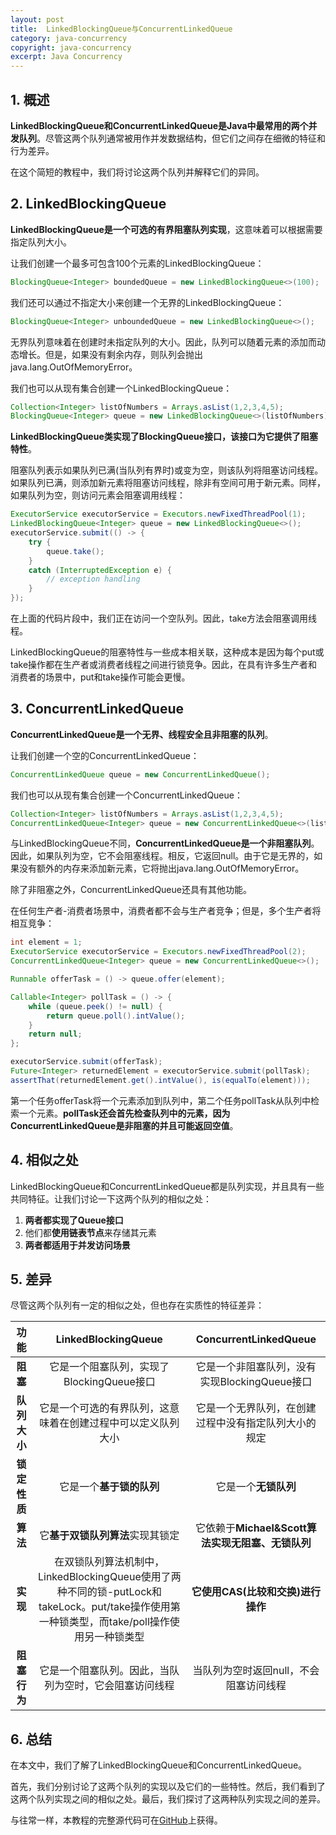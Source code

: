 ```yaml
---
layout: post
title:  LinkedBlockingQueue与ConcurrentLinkedQueue
category: java-concurrency
copyright: java-concurrency
excerpt: Java Concurrency
---
```


## 1. 概述

**LinkedBlockingQueue和ConcurrentLinkedQueue是Java中最常用的两个并发队列**。尽管这两个队列通常被用作并发数据结构，但它们之间存在细微的特征和行为差异。

在这个简短的教程中，我们将讨论这两个队列并解释它们的异同。

## 2. LinkedBlockingQueue

**LinkedBlockingQueue是一个可选的有界阻塞队列实现**，这意味着可以根据需要指定队列大小。

让我们创建一个最多可包含100个元素的LinkedBlockingQueue：

```java
BlockingQueue<Integer> boundedQueue = new LinkedBlockingQueue<>(100);
```

我们还可以通过不指定大小来创建一个无界的LinkedBlockingQueue：

```java
BlockingQueue<Integer> unboundedQueue = new LinkedBlockingQueue<>();
```

无界队列意味着在创建时未指定队列的大小。因此，队列可以随着元素的添加而动态增长。但是，如果没有剩余内存，则队列会抛出java.lang.OutOfMemoryError。

我们也可以从现有集合创建一个LinkedBlockingQueue：

```java
Collection<Integer> listOfNumbers = Arrays.asList(1,2,3,4,5);
BlockingQueue<Integer> queue = new LinkedBlockingQueue<>(listOfNumbers);
```

**LinkedBlockingQueue类实现了BlockingQueue接口，该接口为它提供了阻塞特性**。

阻塞队列表示如果队列已满(当队列有界时)或变为空，则该队列将阻塞访问线程。如果队列已满，则添加新元素将阻塞访问线程，除非有空间可用于新元素。同样，如果队列为空，则访问元素会阻塞调用线程：

```java
ExecutorService executorService = Executors.newFixedThreadPool(1);
LinkedBlockingQueue<Integer> queue = new LinkedBlockingQueue<>();
executorService.submit(() -> {
    try {
        queue.take();
    } 
    catch (InterruptedException e) {
        // exception handling
    }
});
```

在上面的代码片段中，我们正在访问一个空队列。因此，take方法会阻塞调用线程。

LinkedBlockingQueue的阻塞特性与一些成本相关联，这种成本是因为每个put或take操作都在生产者或消费者线程之间进行锁竞争。因此，在具有许多生产者和消费者的场景中，put和take操作可能会更慢。

## 3. ConcurrentLinkedQueue

**ConcurrentLinkedQueue是一个无界、线程安全且非阻塞的队列**。

让我们创建一个空的ConcurrentLinkedQueue：

```java
ConcurrentLinkedQueue queue = new ConcurrentLinkedQueue();
```

我们也可以从现有集合创建一个ConcurrentLinkedQueue：

```java
Collection<Integer> listOfNumbers = Arrays.asList(1,2,3,4,5);
ConcurrentLinkedQueue<Integer> queue = new ConcurrentLinkedQueue<>(listOfNumbers);
```

与LinkedBlockingQueue不同，**ConcurrentLinkedQueue是一个非阻塞队列**。因此，如果队列为空，它不会阻塞线程。相反，它返回null。由于它是无界的，如果没有额外的内存来添加新元素，它将抛出java.lang.OutOfMemoryError。

除了非阻塞之外，ConcurrentLinkedQueue还具有其他功能。

在任何生产者-消费者场景中，消费者都不会与生产者竞争；但是，多个生产者将相互竞争：

```java
int element = 1;
ExecutorService executorService = Executors.newFixedThreadPool(2);
ConcurrentLinkedQueue<Integer> queue = new ConcurrentLinkedQueue<>();

Runnable offerTask = () -> queue.offer(element);

Callable<Integer> pollTask = () -> {
    while (queue.peek() != null) {
        return queue.poll().intValue();
    }
    return null;
};

executorService.submit(offerTask);
Future<Integer> returnedElement = executorService.submit(pollTask);
assertThat(returnedElement.get().intValue(), is(equalTo(element)));
```

第一个任务offerTask将一个元素添加到队列中，第二个任务pollTask从队列中检索一个元素。**pollTask还会首先检查队列中的元素，因为ConcurrentLinkedQueue是非阻塞的并且可能返回空值**。

## 4. 相似之处

LinkedBlockingQueue和ConcurrentLinkedQueue都是队列实现，并且具有一些共同特征。让我们讨论一下这两个队列的相似之处：

1. **两者都实现了Queue接口**
2. 他们都**使用链表节点**来存储其元素
3. **两者都适用于并发访问场景**

## 5. 差异

尽管这两个队列有一定的相似之处，但也存在实质性的特征差异：

|  功能  |                                         LinkedBlockingQueue                                          |        ConcurrentLinkedQueue        |
|:----:|:----------------------------------------------------------------------------------------------------:|:-----------------------------------:|
|  **阻塞**  |                                     它是一个阻塞队列，实现了BlockingQueue接口                                      |    它是一个非阻塞队列，没有实现BlockingQueue接口    |
| **队列大小** |                                    它是一个可选的有界队列，这意味着在创建过程中可以定义队列大小                                    |     它是一个无界队列，在创建过程中没有指定队列大小的规定     |
| **锁定性质** |                                              它是一个**基于锁的队列**                                              |                它是一个**无锁队列**             |
|  **算法**  |                                            它**基于双锁队列算法**实现其锁定                                            |    它依赖于**Michael&Scott算法实现无阻塞、无锁队列**    |
|  **实现**  |   在双锁队列算法机制中，LinkedBlockingQueue使用了两种不同的锁-putLock和takeLock。put/take操作使用第一种锁类型，而take/poll操作使用另一种锁类型   |          **它使用CAS(比较和交换)进行操作**          |
| **阻塞行为** |                                     它是一个阻塞队列。因此，当队列为空时，它会阻塞访问线程                                      |        当队列为空时返回null，不会阻塞访问线程        |


## 6. 总结

在本文中，我们了解了LinkedBlockingQueue和ConcurrentLinkedQueue。

首先，我们分别讨论了这两个队列的实现以及它们的一些特性。然后，我们看到了这两个队列实现之间的相似之处。最后，我们探讨了这两种队列实现之间的差异。

与往常一样，本教程的完整源代码可在[GitHub](https://github.com/tuyucheng7/taketoday-tutorial4j/tree/master/java-core-modules/java-concurrency-collections-1)上获得。